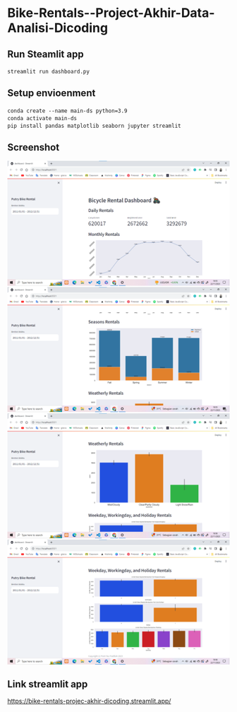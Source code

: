 # Bike-Rentals--Project-Akhir-Data-Analisi-Dicoding

## Run Steamlit app
`streamlit run dashboard.py`

## Setup envioenment
`conda create --name main-ds python=3.9`<br>
`conda activate main-ds`<br>
`pip install pandas matplotlib seaborn jupyter streamlit`<br>

## Screenshot
![image](img/foto1.png)
![image](img/foto2.png)
![image](img/foto3.png)
![image](img/foto4.png)

## Link streamlit app
https://bike-rentals-projec-akhir-dicoding.streamlit.app/

